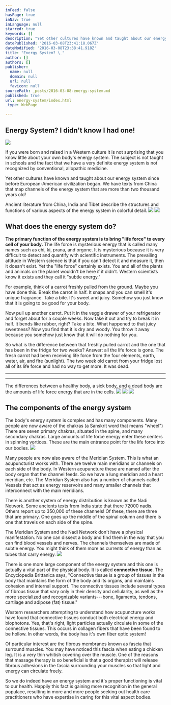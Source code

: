 ```yaml
---
inFeed: false
hasPage: true
inNav: true
inLanguage: null
starred: true
keywords: []
description: "Yet other cultures have known and taught about our energy system since before European-American civilization began. \_We have texts from China that map channels of the energy system that are more than two thousand years old!"
datePublished: '2016-03-08T23:41:18.067Z'
dateModified: '2016-03-08T23:38:41.918Z'
title: "Energy System? \_"
author: []
authors: []
publisher:
  name: null
  domain: null
  url: null
  favicon: null
sourcePath: _posts/2016-03-08-energy-system.md
published: true
url: energy-system/index.html
_type: WebPage

---
```

## Energy System?  I didn't know I had one!
![](https://the-grid-user-content.s3-us-west-2.amazonaws.com/b80be542-1849-4128-a943-be70094f84a0.jpg)

If you were born and raised in a Western culture it is not surprising that you know little about your own body's energy system.  The subject is not taught in schools and the fact that we have a very definite energy system is not recognized by conventional, allopathic medicine.

Yet other cultures have known and taught about our energy system since before European-American civilization began.  We have texts from China that map channels of the energy system that are more than two thousand years old!

Ancient literature from China, India and Tibet describe the structures and functions of various aspects of the energy system in colorful detail.
![](https://the-grid-user-content.s3-us-west-2.amazonaws.com/54142098-5ced-4ad1-a6e0-5d7833908f36.jpg)
![](https://the-grid-user-content.s3-us-west-2.amazonaws.com/b2b39f1e-0de1-426f-b4fe-9d01f8d2e77a.jpg)

## What does the energy system do?

**The primary function of the energy system is to bring "life force" to every cell of your body.** The life force is mysterious energy that is called many names such as chi, ki, prana, and orgone.  It is mysterious because it is very difficult to detect and quantify with scientific instruments.  The prevailing attitude in Western science is that if you can't detect it and measure it, then it doesn't exist.  Yet the "life force" certainly exists.  You and all of the plants and animals on the planet wouldn't be here if it didn't.  Western scientists know it exists and they call it "subtle energy." 

For example, think of a carrot freshly pulled from the ground.  Maybe you have done this.  Break the carrot in half.  It snaps and you can smell it's unique fragrance.  Take a bite.  It's sweet and juicy.  Somehow you just know that it is going to be good for your body.

Now pull up another carrot.  Put it in the veggie drawer of your refrigerator and forget about for a couple weeks.  Now take it out and try to break it in half.  It bends like rubber, right?  Take a bite.  What happened to that juicy sweetness?  Now you find that it is dry and woody.   You throw it away because you somehow just know that it will do nothing for you.

So what is the difference between that freshly pulled carrot and the one that has been in the fridge for two weeks?  Answer: all the life force is gone.  The fresh carrot had been receiving life force from the four elements, earth, water, air, and fire (sunlight).  The two week old carrot from your fridge lost all of its life force and had no way to get more.  It was dead.

****

****

The differences between a healthy body, a sick body, and a dead body are the amounts of life force energy that are in the cells.
![](https://the-grid-user-content.s3-us-west-2.amazonaws.com/5cc84eef-f38c-4398-8c22-6ea52249ff20.jpg)
![](https://the-grid-user-content.s3-us-west-2.amazonaws.com/b323c9e9-23f6-411e-a3c7-ac42c590d088.jpg)
![](https://the-grid-user-content.s3-us-west-2.amazonaws.com/0e1b5937-3e3d-42a6-80ee-a4ee91911a08.jpg)

## The components of the energy system

The body's energy system is complex and has many components.  Many people are now aware of the chakras (a Sanskrit word that means "wheel")  There are seven primary chakras, situated in the spine, and many secondary chakras.  Large amounts of life force energy enter these centers in spinning vortices.  These are the main entrance point for the life force into our bodies.
![](https://the-grid-user-content.s3-us-west-2.amazonaws.com/b669cd90-21c7-4e58-8e45-87a2741018cc.jpg)

Many people are now also aware of the Meridian System.  This is what an acupuncturist works with.  There are twelve main meridians or channels on each side of the body.  In Western acupuncture these are named after the body organ that the channel feeds.  So we have a lung meridian and a heart meridian, etc.  The Meridian System also has a number of channels called Vessels that act as energy reservoirs and many smaller channels that interconnect with the main meridians. 

There is another system of energy distribution is known as the Nadi Network.  Some ancients texts from India state that there 72000 nadis.  Others report up to 350,000 of these channels!  Of these, there are three that are primary.  One goes up the middle of the spinal column and there is one that travels on each side of the spine.

The Meridian System and the Nadi Network don't have a physical manifestation.  No one can dissect a body and find them in the way that you can find blood vessels and nerves.  The channels themselves are made of subtle energy.  You might think of them more as currents of energy than as tubes that carry energy.
![](https://the-grid-user-content.s3-us-west-2.amazonaws.com/60c61d52-94c9-42ff-8740-e9c6dc58b315.jpg)

There is one more large component of the energy system and this one is actually a vital part of the physical body.  It is called **connective tissue**.  The Encyclopedia Brittanica says, "Connective tissue is a group of tissues in the body that maintains the form of the body and its organs, and maintains cohesion and internal support.  The connective tissues include several types of fibrous tissue that vary only in their density and cellularity, as well as the more specialized and recognizable variants---bone, ligaments, tendons, cartilage and adipose (fat) tissue."

Western researchers attempting to understand how acupuncture works have found that connective tissues conduct both electrical energy and biophotons.  Yes, that's right, light particles actually circulate in some of the connective tissues.  This occurs in collagen fibers that have been found to be hollow.  In other words, the body has it's own fiber optic system!

Of particular interest are the fibrous membranes known as fascia that surround muscles.  You may have noticed this fascia when eating a chicken leg.  It is a very thin whitish covering over the muscle.  One of the reasons that massage therapy is so beneficial is that a good therapist will release fibrous adhesions in the fascia surrounding your muscles so that light and energy can circulate freely.

So we do indeed have an energy system and it's proper functioning is vital to our health.  Happily this fact is gaining more recognition in the general populace, resulting in more and more people seeking out health care practitioners who have expertise in caring for this vital aspect bodies.
